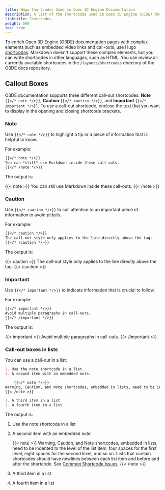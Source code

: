 ```yaml
---
title: Hugo Shortcodes Used in Open 3D Engine Documentation
description: A list of the shortcodes used in Open 3D Engine (O3DE) documentation.
linktitle: Shortcodes
weight: 500
toc: true
---
```


To enrich Open 3D Engine (O3DE) documentation pages with complex elements such as embedded video links and call-outs, use Hugo [shortcodes](https://gohugo.io/content-management/shortcodes). Markdown doesn't support these complex elements, but you can write shortcodes in other languages, such as HTML. You can review all currently available shortcodes in the `/layouts/shortcodes` directory of the O3DE docs repository.

## Callout Boxes

O3DE documentation supports three different call-out shortcodes: **Note** `{{</* note */>}}`, **Caution** `{{</* caution */>}}`, and **Important** `{{</* important */>}}`. To use a call-out shortcode, enclose the text that you want to display in the opening and closing shortcode brackets.

### Note

Use `{{</* note */>}}` to highlight a tip or a piece of information that is helpful to know.

For example:

```markdown
{{</* note */>}}
You can *still* use Markdown inside these call-outs.
{{</* /note */>}}
```

The output is:

{{< note >}}
You can *still* use Markdown inside these call-outs.
{{< /note >}}

### Caution

Use `{{</* caution */>}}` to call attention to an important piece of information to avoid pitfalls.

For example:

```markdown
{{</* caution */>}}
The call-out style only applies to the line directly above the tag.
{{</* /caution */>}}
```

The output is:

{{< caution >}}
The call-out style only applies to the line directly above the tag.
{{< /caution >}}

### Important

Use `{{</* important */>}}` to indicate information that is crucial to follow.

For example:

```markdown
{{</* important */>}}
Avoid multiple paragraphs in call-outs.
{{</* /important */>}}
```

The output is:

{{< important >}}
Avoid multiple paragraphs in call-outs.
{{< /important >}}

### Call-out boxes in lists

You can use a call-out in a list:

```markdown
1. Use the note shortcode in a list.
1. A second item with an embedded note.

    {{</* note */>}}
Warning, Caution, and Note shortcodes, embedded in lists, need to be indented to the level of the list item; four spaces for the first level, eight spaces for the second level, and so on. Lists that contain shortcodes should have newlines between each list item and before and after the shortcode. See [Common Shortcode Issues](#common-shortcode-issues).
{{< /note >}}

1. A third item in a list
1. A fourth item in a list
```

The output is:

1. Use the note shortcode in a list
1. A second item with an embedded note

    {{< note >}}
Warning, Caution, and Note shortcodes, embedded in lists, need to be indented to the level of the list item; four spaces for the first level, eight spaces for the second level, and so on. Lists that contain shortcodes should have newlines between each list item and before and after the shortcode. See [Common Shortcode Issues](#common-shortcode-issues).
{{< /note >}}

1. A third item in a list
1. A fourth item in a list
